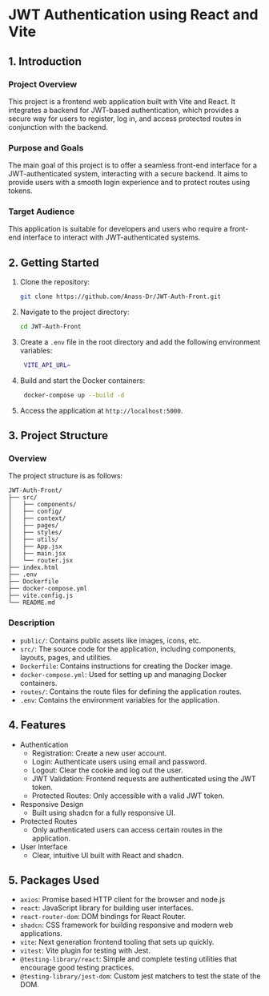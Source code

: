 # JWT Authentication using React and Vite

## 1. Introduction

### Project Overview
This project is a frontend web application built with Vite and React. It integrates a backend for JWT-based authentication, which provides a secure way for users to register, log in, and access protected routes in conjunction with the backend.

### Purpose and Goals
The main goal of this project is to offer a seamless front-end interface for a JWT-authenticated system, interacting with a secure backend. It aims to provide users with a smooth login experience and to protect routes using tokens.

### Target Audience
This application is suitable for developers and users who require a front-end interface to interact with JWT-authenticated systems.

## 2. Getting Started

1. Clone the repository:
   ```sh
   git clone https://github.com/Anass-Dr/JWT-Auth-Front.git
    ```
2. Navigate to the project directory:
   ```sh
   cd JWT-Auth-Front
   ```
3. Create a `.env` file in the root directory and add the following environment variables:
   ```sh
    VITE_API_URL=
    ```
2. Build and start the Docker containers:
    ```sh
     docker-compose up --build -d
     ```
3. Access the application at `http://localhost:5000`.

## 3. Project Structure

### Overview
The project structure is as follows:
```
JWT-Auth-Front/
├── src/
│   ├── components/
│   ├── config/
│   ├── context/
│   ├── pages/
│   ├── styles/
│   ├── utils/
│   ├── App.jsx
│   ├── main.jsx
│   └── router.jsx
├── index.html
├── .env
├── Dockerfile
├── docker-compose.yml
├── vite.config.js
└── README.md
```

### Description

- `public/`: Contains public assets like images, icons, etc.
- `src/`: The source code for the application, including components, layouts, pages, and utilities.
- `Dockerfile`: Contains instructions for creating the Docker image.
- `docker-compose.yml`: Used for setting up and managing Docker containers.
- `routes/`: Contains the route files for defining the application routes.
- `.env`: Contains the environment variables for the application.

## 4. Features

- Authentication
    - Registration: Create a new user account.
    - Login: Authenticate users using email and password.
    - Logout: Clear the cookie and log out the user.
    - JWT Validation: Frontend requests are authenticated using the JWT token.
    - Protected Routes: Only accessible with a valid JWT token.
- Responsive Design
    - Built using shadcn for a fully responsive UI.
- Protected Routes
    - Only authenticated users can access certain routes in the application.
- User Interface
    - Clear, intuitive UI built with React and shadcn.


## 5. Packages Used

- `axios`: Promise based HTTP client for the browser and node.js
- `react`: JavaScript library for building user interfaces.
- `react-router-dom`: DOM bindings for React Router.
- `shadcn`: CSS framework for building responsive and modern web applications.
- `vite`: Next generation frontend tooling that sets up quickly.
- `vitest`: Vite plugin for testing with Jest.
- `@testing-library/react`: Simple and complete testing utilities that encourage good testing practices.
- `@testing-library/jest-dom`: Custom jest matchers to test the state of the DOM.
